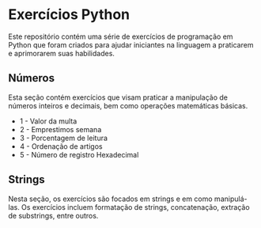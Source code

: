 # Exercícios Python
Este repositório contém uma série de exercícios de programação em Python que foram criados para ajudar iniciantes na linguagem a praticarem e aprimorarem suas habilidades.

## Números
Esta seção contém exercícios que visam praticar a manipulação de números inteiros e decimais, bem como operações matemáticas básicas.

* 1 - Valor da multa
* 2 - Emprestimos semana
* 3 - Porcentagem de leitura
* 4 - Ordenação de artigos
* 5 - Número de registro Hexadecimal

## Strings
Nesta seção, os exercícios são focados em strings e em como manipulá-las. Os exercícios incluem formatação de strings, concatenação, extração de substrings, entre outros.



